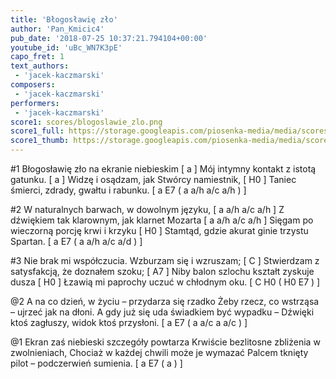 ```yaml
---
title: 'Błogosławię zło'
author: 'Pan_Kmicic4'
pub_date: '2018-07-25 10:37:21.794104+00:00'
youtube_id: 'uBc_WN7K3pE'
capo_fret: 1
text_authors:
 - 'jacek-kaczmarski'
composers:
 - 'jacek-kaczmarski'
performers:
 - 'jacek-kaczmarski'
score1: scores/blogoslawie_zlo.png
score1_full: https://storage.googleapis.com/piosenka-media/media/scores/blogoslawie_zlo.png
score1_thumb: https://storage.googleapis.com/piosenka-media/media/scores/blogoslawie_zlo.png.180x0_q85_upscale.png
---
```


#1
Błogosławię zło na ekranie niebieskim [ a ]
Mój intymny kontakt z istotą gatunku. [ a ]
Widzę i osądzam, jak Stwórcy namiestnik, [ H0 ]
Taniec śmierci, zdrady, gwałtu i rabunku. [ a E7 ( a a/h a/c a/h )  ]

#2
W naturalnych barwach, w dowolnym języku, [ a a/h a/c a/h ]
Z dźwiękiem tak klarownym, jak klarnet Mozarta [ a a/h a/c a/h ]
Sięgam po wieczorną porcję krwi i krzyku [ H0 ]
Stamtąd, gdzie akurat ginie trzystu Spartan. [ a E7 ( a a/h a/c a/d ) ]

#3
Nie brak mi współczucia. Wzburzam się i wzruszam; [ C ]
Stwierdzam z satysfakcją, że doznałem szoku; [ A7 ]
Niby balon szlochu kształt zyskuje dusza [ H0 ]
Łzawią mi paprochy uczuć w chłodnym oku. [ C H0 ( H0 E7 ) ]

@2
A na co dzień, w życiu – przydarza się rzadko
Żeby rzecz, co wstrząsa – ujrzeć jak na dłoni.
A gdy już się uda świadkiem być wypadku –
Dźwięki ktoś zagłuszy, widok ktoś przysłoni. [ a E7 ( a a/c a a/c ) ]

@1
Ekran zaś niebieski szczegóły powtarza
Krwiście bezlitosne zbliżenia w zwolnieniach,
Chociaż w każdej chwili może je wymazać
Palcem tknięty pilot – podczerwień sumienia. [ a E7 ( a ) ]